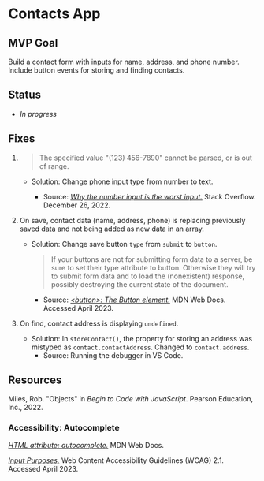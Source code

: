 # Contacts App

## MVP Goal

Build a contact form with inputs for name, address, and phone number. Include button events for storing and finding contacts.

## Status

- _In progress_

## Fixes

1. > The specified value "(123) 456-7890" cannot be parsed, or is out of range.

   - Solution: Change phone input type from number to text.

     - Source: [_Why the number input is the worst input._](https://stackoverflow.blog/2022/12/26/why-the-number-input-is-the-worst-input/) Stack Overflow. December 26, 2022.

2. On save, contact data (name, address, phone) is replacing previously saved data and not being added as new data in an array.

   - Solution: Change save button `type` from `submit` to `button`.

     > If your buttons are not for submitting form data to a server, be sure to set their type attribute to button. Otherwise they will try to submit form data and to load the (nonexistent) response, possibly destroying the current state of the document.

     - Source: [_<button\>: The Button element._](https://developer.mozilla.org/en-US/docs/Web/HTML/Element/button) MDN Web Docs. Accessed April 2023.

3. On find, contact address is displaying `undefined`.

   - Solution: In `storeContact()`, the property for storing an address was mistyped as `contact.contactAddress`. Changed to `contact.address`.
     - Source: Running the debugger in VS Code.

## Resources

Miles, Rob. "Objects" in _Begin to Code with JavaScript_. Pearson Education, Inc., 2022.

### Accessibility: Autocomplete

[_HTML attribute: autocomplete._](https://developer.mozilla.org/en-US/docs/Web/HTML/Attributes/autocomplete) MDN Web Docs.

[_Input Purposes._](https://www.w3.org/TR/WCAG21/#input-purposes) Web Content Accessibility Guidelines (WCAG) 2.1. Accessed April 2023.
